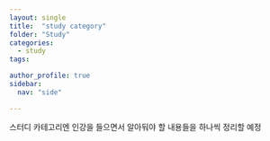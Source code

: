 ```yaml
---
layout: single
title:  "study category"
folder: "Study"
categories: 
  - study
tags: 

author_profile: true
sidebar:
  nav: "side"

---
```


스터디 카테고리엔 인강을 들으면서 알아둬야 할 내용들을 하나씩 정리할 예정